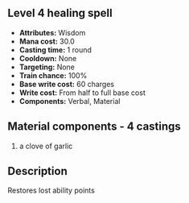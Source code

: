 ## Level 4 healing spell
- **Attributes:** Wisdom
- **Mana cost:** 30.0
- **Casting time:** 1 round
- **Cooldown:** None
- **Targeting:** None
- **Train chance:** 100%
- **Base write cost:** 60 charges
- **Write cost:** From half to full base cost
- **Components:** Verbal, Material
## Material components - 4 castings
1. a clove of garlic
## Description
Restores lost ability points
